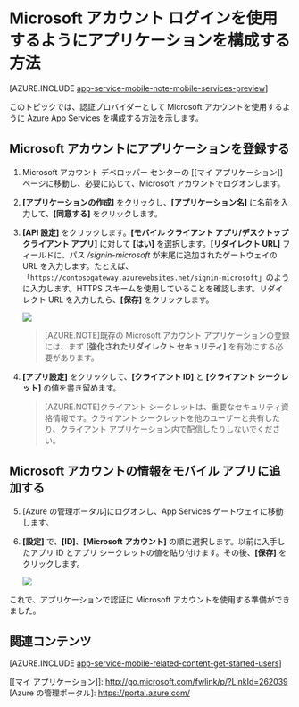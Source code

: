 <properties
	pageTitle="App Services アプリケーションに Microsoft アカウント認証を構成する方法"
	description="App Services アプリケーションに Microsoft アカウント認証を構成する方法について説明します。"
	authors="mattchenderson" 
	services="app-service\mobile"
	documentationCenter=""
	manager="dwrede"
	editor=""/>

<tags
	ms.service="app-service-mobile"
	ms.workload="mobile"
	ms.tgt_pltfrm="na"
	ms.devlang="multiple"
	ms.topic="article"
	ms.date="05/26/2015"
	ms.author="mahender"/>

# Microsoft アカウント ログインを使用するようにアプリケーションを構成する方法

[AZURE.INCLUDE [app-service-mobile-note-mobile-services-preview](../../includes/app-service-mobile-note-mobile-services-preview.md)]

このトピックでは、認証プロバイダーとして Microsoft アカウントを使用するように Azure App Services を構成する方法を示します。

## <a name="register"> </a>Microsoft アカウントにアプリケーションを登録する

1. Microsoft アカウント デベロッパー センターの [[マイ アプリケーション]] ページに移動し、必要に応じて、Microsoft アカウントでログオンします。

2. **[アプリケーションの作成]** をクリックし、**[アプリケーション名]** に名前を入力して、**[同意する]** をクリックします。

3. **[API 設定]** をクリックします。**[モバイル クライアント アプリ/デスクトップ クライアント アプリ]** に対して **[はい]** を選択します。**[リダイレクト URL]** フィールドに、パス _/signin-microsoft_ が末尾に追加されたゲートウェイの URL を入力します。たとえば、「`https://contosogateway.azurewebsites.net/signin-microsoft`」のように入力します。HTTPS スキームを使用していることを確認します。リダイレクト URL を入力したら、**[保存]** をクリックします。

	![][0]

	>[AZURE.NOTE]既存の Microsoft アカウント アプリケーションの登録には、まず **[強化されたリダイレクト セキュリティ]** を有効にする必要があります。

4. **[アプリ設定]** をクリックして、**[クライアント ID]** と **[クライアント シークレット]** の値を書き留めます。

    > [AZURE.NOTE]クライアント シークレットは、重要なセキュリティ資格情報です。クライアント シークレットを他のユーザーと共有したり、クライアント アプリケーション内で配信したりしないでください。


## <a name="secrets"> </a>Microsoft アカウントの情報をモバイル アプリに追加する

5. [Azure の管理ポータル]にログオンし、App Services ゲートウェイに移動します。

6. **[設定]** で、**[ID]**、**[Microsoft アカウント]** の順に選択します。以前に入手したアプリ ID とアプリ シークレットの値を貼り付けます。その後、**[保存]** をクリックします。

    ![][1]

これで、アプリケーションで認証に Microsoft アカウントを使用する準備ができました。

## <a name="related-content"> </a>関連コンテンツ

[AZURE.INCLUDE [app-service-mobile-related-content-get-started-users](../../includes/app-service-mobile-related-content-get-started-users.md)]

<!-- Authenticate your app with Live Connect Single Sign-On: [Windows](windows-liveconnect) -->



<!-- Images. -->

[0]: ./media/app-service-mobile-how-to-configure-microsoft-authentication-preview/app-service-microsoftaccount-redirect.png
[1]: ./media/app-service-mobile-how-to-configure-microsoft-authentication-preview/app-service-microsoftaccount-settings.png

<!-- URLs. -->

[[マイ アプリケーション]]: http://go.microsoft.com/fwlink/p/?LinkId=262039
[Azure の管理ポータル]: https://portal.azure.com/
 

<!---HONumber=August15_HO6-->